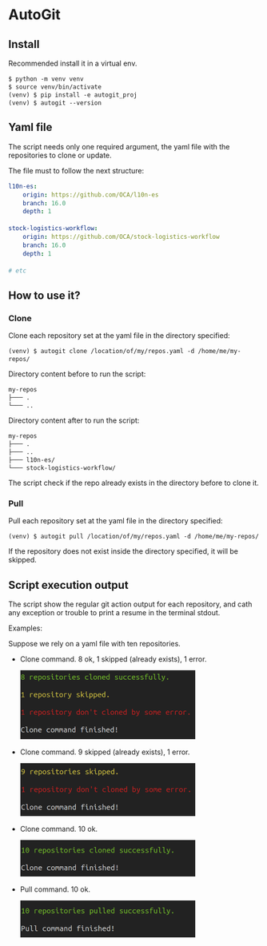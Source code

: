 # AutoGit

## Install

Recommended install it in a virtual env.

```shell
$ python -m venv venv
$ source venv/bin/activate
(venv) $ pip install -e autogit_proj
(venv) $ autogit --version
```

## Yaml file

The script needs only one required argument, the yaml file with the repositories to clone or update.

The file must to follow the next structure:

```yaml
l10n-es:
    origin: https://github.com/OCA/l10n-es
    branch: 16.0
    depth: 1

stock-logistics-workflow:
    origin: https://github.com/OCA/stock-logistics-workflow
    branch: 16.0
    depth: 1

# etc
```

## How to use it?

### Clone

Clone each repository set at the yaml file in the directory specified:

```shell
(venv) $ autogit clone /location/of/my/repos.yaml -d /home/me/my-repos/
```

Directory content before to run the script:

```shell
my-repos
├─── .
└─── ..
```

Directory content after to run the script:

```shell
my-repos
├─── .
├─── ..
├─── l10n-es/
└─── stock-logistics-workflow/
```

The script check if the repo already exists in the directory before to clone it.

### Pull

Pull each repository set at the yaml file in the directory specified:

```shell
(venv) $ autogit pull /location/of/my/repos.yaml -d /home/me/my-repos/
```

If the repository does not exist inside the directory specified, it will be skipped.

## Script execution output

The script show the regular git action output for each repository, and cath any exception or trouble to print a resume in the terminal stdout.

Examples:

Suppose we rely on a yaml file with ten repositories.

- Clone command. 8 ok, 1 skipped (already exists), 1 error.

    <img src="docs/img/clone-01.png" alt="Clone command output" width="350"/>

- Clone command. 9 skipped (already exists), 1 error.

    <img src="docs/img/clone-02.png" alt="Clone command output" width="350"/>

- Clone command. 10 ok.

    <img src="docs/img/clone-03.png" alt="Clone command output" width="350"/>

- Pull command. 10 ok.

    <img src="docs/img/pull-01.png" alt="Pull command output" width="350"/>
